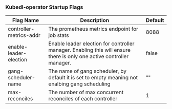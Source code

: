 ### Kubedl-operator Startup Flags


| Flag Name   |   Description    | Default |
|------------- |-------------| -----|
|controller-metrics-addr|The prometheus metrics endpoint for job stats| 8088 
enable-leader-election | Enable leader election for controller manager. Enabling this will ensure there is only one active controller manager. | false
gang-scheduler-name |  The name of gang scheduler, by default it is set to empty meaning not enalbing gang scheduling | ""
max-reconciles |  The number of max concurrent reconciles of each controller | 1